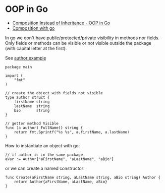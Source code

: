 # OOP in Go

- [Composition Instead of Inheritance - OOP in Go](https://golangbot.com/inheritance/)
- [Composition with go](https://www.ardanlabs.com/blog/2015/09/composition-with-go.html)

In go we don't have public/protected/private visibility in methods nor fields.  
Only fields or methods can be visible or not visible outside the package (with capital letter at the first).  

See [author example](../todd-mcleod/09-oop/01-encapsulate_object)

```
package main

import (  
    "fmt"
)

// create the object with fields not visible
type author struct {  
    firstName string
    lastName  string
    bio       string
}

// getter method Visible
func (a author) FullName() string {  
    return fmt.Sprintf("%s %s", a.firstName, a.lastName)
}
```

How to instantiate an object with go:

```
// if author is in the same package
aVar := Author{"aFirstName", "aLastName", "aBio"}
```

or we can create a named constructor:
```
func Create(aFirstName string, aLastName string, aBio string) Author {
	return Author{aFirstName, aLastName, aBio}
}
```